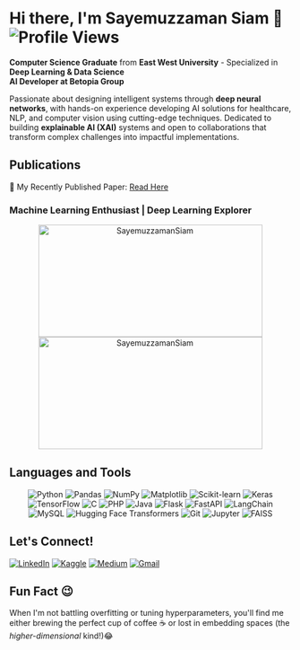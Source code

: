# Hi there, I'm Sayemuzzaman Siam 👋  ![Profile Views](https://komarev.com/ghpvc/?username=sayemuzzamansiam&color=blue&style=flat-square) 

**Computer Science Graduate** from **East West University** - Specialized in **Deep Learning & Data Science** <br/>
**AI Developer at Betopia Group**


Passionate about designing intelligent systems through **deep neural networks**, with hands-on experience developing AI solutions for healthcare, NLP, and computer vision using cutting-edge techniques. Dedicated to building **explainable AI (XAI)** systems and open to collaborations that transform complex challenges into impactful implementations.

## Publications
📔 My Recently Published Paper: [Read Here](https://link.springer.com/chapter/10.1007/978-981-96-6297-5_21)

### Machine Learning Enthusiast | Deep Learning Explorer
<p align="center">
  <img src="https://github-readme-stats.vercel.app/api?username=sayemuzzamansiam&show_icons=true&theme=radical" alt="SayemuzzamanSiam" GitHub Stats width=400 height=200"/>  <br>
 <img  src="https://github-readme-streak-stats.herokuapp.com/?user=sayemuzzamansiam&show_icons=true&theme=highcontrast" alt="SayemuzzamanSiam" width=400 height=200/>
<!--love the theme: highcontrast,radical,tokyonight,gruvbox,merko,dark -->
</p>


## Languages and Tools
<p align="center">
  <img alt="Python" src="https://img.shields.io/badge/-Python-black?style=flat-square&logo=Python">
  <img alt="Pandas" src="https://img.shields.io/badge/-Pandas-black?style=flat-square&logo=pandas&logoColor=white">
  <img alt="NumPy" src="https://img.shields.io/badge/-NumPy-black?style=flat-square&logo=numpy&logoColor=white">
  <img alt="Matplotlib" src="https://img.shields.io/badge/-Matplotlib-black?style=flat-square&logo=python&logoColor=white">
  <img alt="Scikit-learn" src="https://img.shields.io/badge/-Scikit_learn-black?style=flat-square&logo=scikit-learn">
  <img alt="Keras" src="https://img.shields.io/badge/-Keras-black?style=flat-square&logo=Keras">
  <img alt="TensorFlow" src="https://img.shields.io/badge/-TensorFlow-black?style=flat-square&logo=TensorFlow">
  <img alt="C" src="https://img.shields.io/badge/-C-black?style=flat-square&logo=c">
  <img alt="PHP" src="https://img.shields.io/badge/-PHP-black?style=flat-square&logo=php">
  <img alt="Java" src="https://img.shields.io/badge/-Java-black?style=flat-square&logo=java">
  <img alt="Flask" src="https://img.shields.io/badge/Flask-000000?logo=flask&logoColor=white">
  <img alt="FastAPI" src="https://img.shields.io/badge/FastAPI-000000?style=flat-square&logo=fastapi&logoColor=white">
  <img alt="LangChain" src="https://img.shields.io/badge/LangChain-000000?style=flat-square&logo=langchain&logoColor=white">
  <img alt="MySQL" src="https://img.shields.io/badge/MySQL-000000?style=flat-square&logo=mysql&logoColor=white">
  <img alt="Hugging Face Transformers" src="https://img.shields.io/badge/Hugging%20Face%20Transformers-FFB7A9?style=flat-square&logo=huggingface&logoColor=black">
  <img alt="Git" src="https://img.shields.io/badge/Git-F05032?style=flat-square&logo=git&logoColor=white">
  <img alt="Jupyter" src="https://img.shields.io/badge/Jupyter-F37626?style=flat-square&logo=jupyter&logoColor=white">
  <img alt="FAISS" src="https://img.shields.io/badge/-FAISS-blue?style=flat-square&logo=faiss">

<!--<img alt="PyTorch" src="https://img.shields.io/badge/-PyTorch-black?style=flat-square&logo=pytorch"> -->
</p>


<!--
# 📊 GitHub Stats:
![](https://github-readme-streak-stats.herokuapp.com/?user=sayemuzzamansiam&theme=dark&hide_border=true)<br/>
![](https://github-readme-stats.vercel.app/api/top-langs/?username=sayemuzzamansiam&theme=dark&hide_border=true&include_all_commits=true&count_private=true&layout=compact)
-->
<!--
## 🏆 GitHub Trophies
![](https://github-profile-trophy.vercel.app/?username=sayemuzzamansiam&theme=radical&no-frame=true&no-bg=false&margin-w=4)
-->


## Let's Connect!
[![LinkedIn](https://img.shields.io/badge/LinkedIn-0077B5?style=for-the-badge&logo=linkedin&logoColor=white)](https://www.linkedin.com/in/sayemuzzamansiam/)
[![Kaggle](https://img.shields.io/badge/Kaggle-20BEFF?style=for-the-badge&logo=kaggle&logoColor=white)](https://www.kaggle.com/sayemuzzaman)
[![Medium](https://img.shields.io/badge/Medium-12100E?style=for-the-badge&logo=medium&logoColor=white)](https://medium.com/@sayemuzzamansiam)
[![Gmail](https://img.shields.io/badge/Gmail-D14836?style=for-the-badge&logo=gmail&logoColor=white)](mailto:sayemuzzaman505@gmail.com)


## Fun Fact 😉 
When I'm not battling overfitting or tuning hyperparameters, you'll find me either brewing the perfect cup of coffee ☕ or lost in embedding spaces (the *higher-dimensional* kind!)😂
